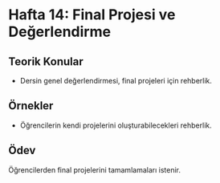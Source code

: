 # Hafta 14: Final Projesi ve Değerlendirme

## Teorik Konular
- Dersin genel değerlendirmesi, final projeleri için rehberlik.

## Örnekler
- Öğrencilerin kendi projelerini oluşturabilecekleri rehberlik.

## Ödev
Öğrencilerden final projelerini tamamlamaları istenir.
